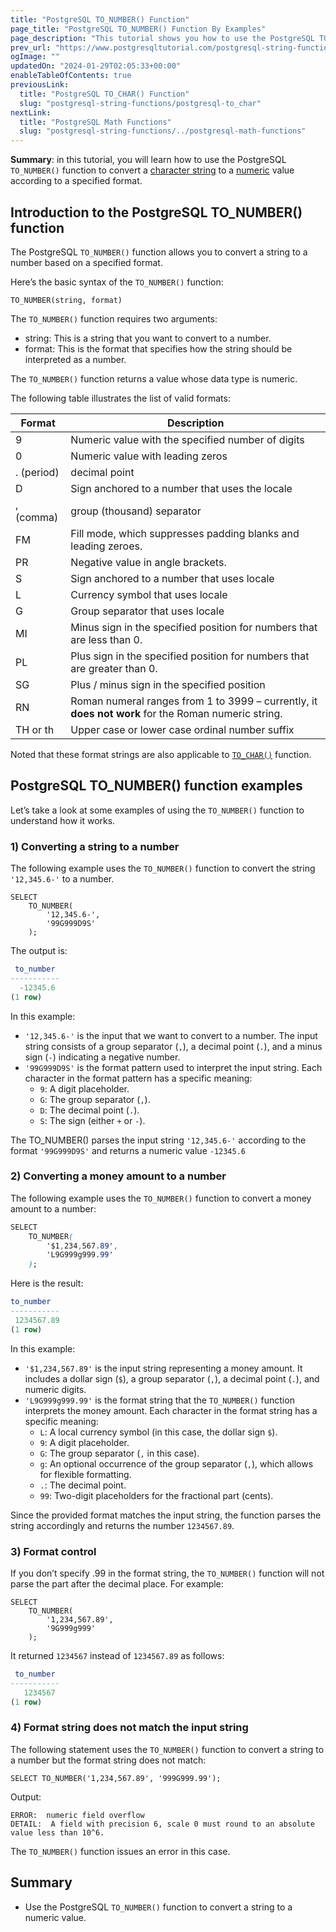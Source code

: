 ```yaml
---
title: "PostgreSQL TO_NUMBER() Function"
page_title: "PostgreSQL TO_NUMBER() Function By Examples"
page_description: "This tutorial shows you how to use the PostgreSQL TO_NUMBER() function to convert a string to a numeric value based on the specified format."
prev_url: "https://www.postgresqltutorial.com/postgresql-string-functions/postgresql-to_number/"
ogImage: ""
updatedOn: "2024-01-29T02:05:33+00:00"
enableTableOfContents: true
previousLink: 
  title: "PostgreSQL TO_CHAR() Function"
  slug: "postgresql-string-functions/postgresql-to_char"
nextLink: 
  title: "PostgreSQL Math Functions"
  slug: "postgresql-string-functions/../postgresql-math-functions"
---
```





**Summary**: in this tutorial, you will learn how to use the PostgreSQL `TO_NUMBER()` function to convert a [character string](../postgresql-tutorial/postgresql-char-varchar-text) to a [numeric](../postgresql-tutorial/postgresql-numeric) value according to a specified format.


## Introduction to the PostgreSQL TO\_NUMBER() function

The PostgreSQL `TO_NUMBER()` function allows you to convert a string to a number based on a specified format.

Here’s the basic syntax of the `TO_NUMBER()` function:


```csssql
TO_NUMBER(string, format)
```
The `TO_NUMBER()` function requires two arguments:

* string: This is a string that you want to convert to a number.
* format: This is the format that specifies how the string should be interpreted as a number.

The `TO_NUMBER()` function returns a value whose data type is numeric.

The following table illustrates the list of valid formats:



| Format | Description |
| --- | --- |
| 9 | Numeric value with the specified number of digits |
| 0 | Numeric value with leading zeros |
| . (period) | decimal point |
| D | Sign anchored to a number that uses the locale |
| , (comma) | group (thousand) separator |
| FM | Fill mode, which suppresses padding blanks and leading zeroes. |
| PR | Negative value in angle brackets. |
| S | Sign anchored to a number that uses locale |
| L | Currency symbol that uses locale |
| G | Group separator that uses locale |
| MI | Minus sign in the specified position for numbers that are less than 0\. |
| PL | Plus sign in the specified position for numbers that are greater than 0\. |
| SG | Plus / minus sign in the specified position |
| RN | Roman numeral ranges from 1 to 3999 – currently, it **does not work** for the Roman numeric string. |
| TH or th | Upper case or lower case ordinal number suffix |

Noted that these format strings are also applicable to [`TO_CHAR()`](postgresql-to_char) function.


## PostgreSQL TO\_NUMBER() function examples

Let’s take a look at some examples of using the `TO_NUMBER()` function to understand how it works.


### 1\) Converting a string to a number

The following example uses the `TO_NUMBER()` function to convert the string `'12,345.6-'` to a number.


```
SELECT
    TO_NUMBER(
        '12,345.6-',
        '99G999D9S'
    );
```
The output is:


```sql
 to_number
-----------
  -12345.6
(1 row)
```
In this example:

* `'12,345.6-'` is the input that we want to convert to a number. The input string consists of a group separator (`,`), a decimal point (`.`), and a minus sign (`-`) indicating a negative number.
* `'99G999D9S'` is the format pattern used to interpret the input string. Each character in the format pattern has a specific meaning:
	+ `9`: A digit placeholder.
	+ `G`: The group separator (`,`).
	+ `D`: The decimal point (`.`).
	+ `S`: The sign (either `+` or `-`).

The TO\_NUMBER() parses the input string `'12,345.6-'` according to the format `'99G999D9S'` and returns a numeric value `-12345.6`


### 2\) Converting a money amount to a number

The following example uses the `TO_NUMBER()` function to convert a money amount to a number:


```css
SELECT
    TO_NUMBER(
        '$1,234,567.89',
        'L9G999g999.99'
    );
```
Here is the result:


```sql
to_number
-----------
 1234567.89
(1 row)
```
In this example:

* `'$1,234,567.89'` is the input string representing a money amount. It includes a dollar sign (`$`), a group separator (`,`), a decimal point (`.`), and numeric digits.
* `'L9G999g999.99'` is the format string that the `TO_NUMBER()` function interprets the money amount. Each character in the format string has a specific meaning:
	+ `L`: A local currency symbol (in this case, the dollar sign `$`).
	+ `9`: A digit placeholder.
	+ `G`: The group separator (`,` in this case).
	+ `g`: An optional occurrence of the group separator (`,`), which allows for flexible formatting.
	+ `.`: The decimal point.
	+ `99`: Two\-digit placeholders for the fractional part (cents).

Since the provided format matches the input string, the function parses the string accordingly and returns the number `1234567.89`.


### 3\) Format control

If you don’t specify .99 in the format string, the `TO_NUMBER()` function will not parse the part after the decimal place. For example:


```http
SELECT
    TO_NUMBER(
        '1,234,567.89',
        '9G999g999'
    );
```
It returned `1234567` instead of `1234567.89` as follows:


```sql
 to_number
-----------
   1234567
(1 row)
```

### 4\) Format string does not match the input string

The following statement uses the `TO_NUMBER()` function to convert a string to a number but the format string does not match:


```
SELECT TO_NUMBER('1,234,567.89', '999G999.99');
```
Output:


```
ERROR:  numeric field overflow
DETAIL:  A field with precision 6, scale 0 must round to an absolute value less than 10^6.
```
The `TO_NUMBER()` function issues an error in this case.


## Summary

* Use the PostgreSQL `TO_NUMBER()` function to convert a string to a numeric value.


